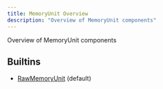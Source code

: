 ```yaml
---
title: MemoryUnit Overview
description: "Overview of MemoryUnit components"
---
```

Overview of MemoryUnit components
## Builtins
* [RawMemoryUnit](/docs/components/memoryunit/rawmemoryunit/) (default)